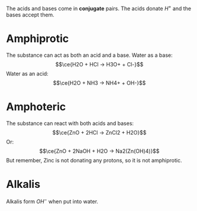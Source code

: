 The acids and bases come in **conjugate** pairs. The acids donate $H^{+}$ and the bases accept them.
# Amphiprotic
The substance can act as both an acid and a base.
Water as a base:
$$\ce{H2O + HCl -> H3O+ + Cl-}$$
Water as an acid:
$$\ce{H2O + NH3 -> NH4+ + OH-}$$
# Amphoteric
The substance can react with both acids and bases:
$$\ce{ZnO + 2HCl -> ZnCl2 + H2O}$$
Or:
$$\ce{ZnO + 2NaOH + H2O -> Na2(Zn(OH)4)}$$
But remember, Zinc is not donating any protons, so it is not amphiprotic.
# Alkalis
Alkalis form $OH^-$ when put into water.